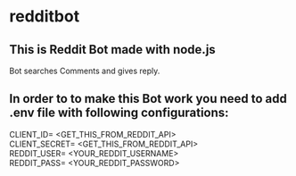 # redditbot

## This is Reddit Bot made with node.js

Bot searches Comments and gives reply.

## In order to to make this Bot work you need to add .env file with following configurations:

CLIENT_ID= <GET_THIS_FROM_REDDIT_API>  
CLIENT_SECRET= <GET_THIS_FROM_REDDIT_API>  
REDDIT_USER= <YOUR_REDDIT_USERNAME>  
REDDIT_PASS= <YOUR_REDDIT_PASSWORD>  
